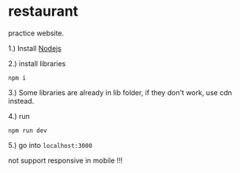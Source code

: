# restaurant
practice website.

<p>1.) Install <a href ="https://nodejs.org/en/">Nodejs</a></p>
<p>2.) install libraries</p>
<pre><code>npm i </code></pre> 

<p>3.) Some libraries are already in lib folder, if they don't work, use cdn instead.</p>
<p>4.) run</p>
<pre><code>npm run dev </code></pre>
<p>5.) go into <code>localhost:3000</code></p>
 
not support responsive in mobile !!! 
 
 
  
 

